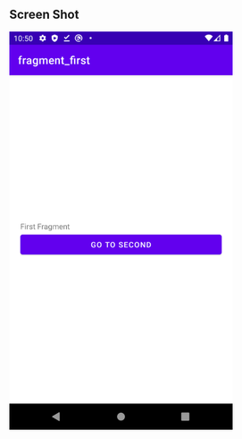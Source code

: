 ## Screen Shot
<img src="https://github.com/bilkeonur/AndroidExamples/blob/main/Java/Navigation/app/src/main/res/drawable/screenshot.png" width="400">